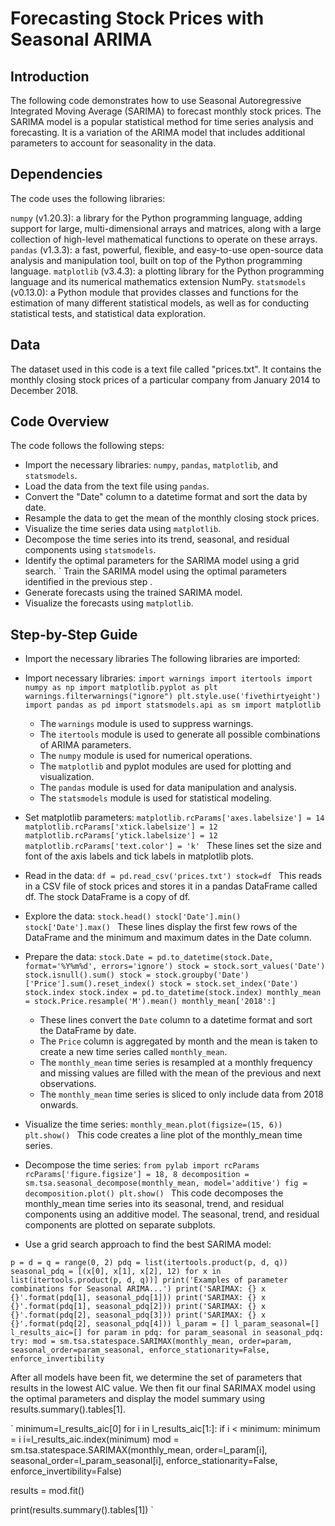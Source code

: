 # Forecasting Stock Prices with Seasonal ARIMA
## Introduction
The following code demonstrates how to use Seasonal Autoregressive Integrated Moving Average (SARIMA) to forecast monthly stock prices. The SARIMA model is a popular statistical method for time series analysis and forecasting. It is a variation of the ARIMA model that includes additional parameters to account for seasonality in the data.

## Dependencies
The code uses the following libraries:

`numpy` (v1.20.3): a library for the Python programming language, adding support for large, multi-dimensional arrays and matrices, along with a large collection of high-level mathematical functions to operate on these arrays.
`pandas` (v1.3.3): a fast, powerful, flexible, and easy-to-use open-source data analysis and manipulation tool, built on top of the Python programming language.
`matplotlib` (v3.4.3): a plotting library for the Python programming language and its numerical mathematics extension NumPy.
`statsmodels` (v0.13.0): a Python module that provides classes and functions for the estimation of many different statistical models, as well as for conducting statistical tests, and statistical data exploration.

## Data
The dataset used in this code is a text file called "prices.txt". It contains the monthly closing stock prices of a particular company from January 2014 to December 2018.

## Code Overview
The code follows the following steps:

- Import the necessary libraries: `numpy`, `pandas`, `matplotlib`, and `statsmodels`.
- Load the data from the text file using `pandas`.
- Convert the "Date" column to a datetime format and sort the data by date.
- Resample the data to get the mean of the monthly closing stock prices.
- Visualize the time series data using `matplotlib`.
- Decompose the time series into its trend, seasonal, and residual components using `statsmodels`.
- Identify the optimal parameters for the SARIMA model using a grid search.
` Train the SARIMA model using the optimal parameters identified in the previous step .
- Generate forecasts using the trained SARIMA model.
- Visualize the forecasts using `matplotlib`.

## Step-by-Step Guide
- Import the necessary libraries
The following libraries are imported:

- Import necessary libraries:
`
   import warnings
    import itertools
    import numpy as np
    import matplotlib.pyplot as plt
    warnings.filterwarnings("ignore")
    plt.style.use('fivethirtyeight')
    import pandas as pd
    import statsmodels.api as sm
    import matplotlib
`

    - The `warnings` module is used to suppress warnings.
    - The `itertools` module is used to generate all possible combinations of ARIMA parameters.
    - The `numpy` module is used for numerical operations.
    - The `matplotlib` and pyplot modules are used for plotting and visualization.
    - The `pandas` module is used for data manipulation and analysis.
    - The `statsmodels` module is used for statistical modeling.
- Set matplotlib parameters:
`matplotlib.rcParams['axes.labelsize'] = 14
matplotlib.rcParams['xtick.labelsize'] = 12
matplotlib.rcParams['ytick.labelsize'] = 12
matplotlib.rcParams['text.color'] = 'k'
`
These lines set the size and font of the axis labels and tick labels in matplotlib plots.

- Read in the data:
`df = pd.read_csv('prices.txt')
stock=df
`
This reads in a CSV file of stock prices and stores it in a pandas DataFrame called df.
The stock DataFrame is a copy of df.

- Explore the data:
`stock.head()
stock['Date'].min()
stock['Date'].max()
`
These lines display the first few rows of the DataFrame and the minimum and maximum dates in the Date column.

- Prepare the data:
`stock.Date = pd.to_datetime(stock.Date, format='%Y%m%d', errors='ignore')
stock = stock.sort_values('Date')
stock.isnull().sum()
stock = stock.groupby('Date')['Price'].sum().reset_index()
stock = stock.set_index('Date')
stock.index
stock.index = pd.to_datetime(stock.index)
monthly_mean = stock.Price.resample('M').mean()
monthly_mean['2018':]
`

    - These lines convert the `Date` column to a datetime format and sort the DataFrame by date.
    - The `Price` column is aggregated by month and the mean is taken to create a new time series called `monthly_mean`.
    - The `monthly_mean` time series is resampled at a monthly frequency and missing values are filled with the mean of the previous and next observations.
    - The `monthly_mean` time series is sliced to only include data from 2018 onwards.

- Visualize the time series:
`monthly_mean.plot(figsize=(15, 6))
plt.show()
`
This code creates a line plot of the monthly_mean time series.

- Decompose the time series:
`from pylab import rcParams
rcParams['figure.figsize'] = 18, 8
decomposition = sm.tsa.seasonal_decompose(monthly_mean, model='additive')
fig = decomposition.plot()
plt.show()
`
This code decomposes the monthly_mean time series into its seasonal, trend, and residual components using an additive model.
The seasonal, trend, and residual components are plotted on separate subplots.

- Use a grid search approach to find the best SARIMA model:

`p = d = q = range(0, 2)
pdq = list(itertools.product(p, d, q))
seasonal_pdq = [(x[0], x[1], x[2], 12) for x in list(itertools.product(p, d, q))]
print('Examples of parameter combinations for Seasonal ARIMA...')
print('SARIMAX: {} x {}'.format(pdq[1], seasonal_pdq[1]))
print('SARIMAX: {} x {}'.format(pdq[1], seasonal_pdq[2]))
print('SARIMAX: {} x {}'.format(pdq[2], seasonal_pdq[3]))
print('SARIMAX: {} x {}'.format(pdq[2], seasonal_pdq[4]))
l_param = []
l_param_seasonal=[]
l_results_aic=[]
for param in pdq:
    for param_seasonal in seasonal_pdq:
        try:
            mod = sm.tsa.statespace.SARIMAX(monthly_mean,
                                            order=param,
                                            seasonal_order=param_seasonal,
                                            enforce_stationarity=False,
                                            enforce_invertibility
`

After all models have been fit, we determine the set of parameters that results in the lowest AIC value. We then fit our final SARIMAX model using the optimal parameters and display the model summary using results.summary().tables[1].

`
minimum=l_results_aic[0]
for i in l_results_aic[1:]:
    if i < minimum: 
        minimum = i
i=l_results_aic.index(minimum)
mod = sm.tsa.statespace.SARIMAX(monthly_mean,
                                order=l_param[i],
                                seasonal_order=l_param_seasonal[i],
                                enforce_stationarity=False,
                                enforce_invertibility=False)

results = mod.fit()

print(results.summary().tables[1])
`
